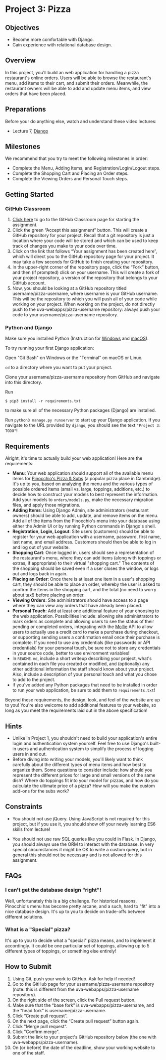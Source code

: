# Project 3: Pizza

## Objectives

* Become more comfortable with Django.
* Gain experience with relational database design.

## Overview

In this project, you'll build an web application for handling a pizza
restaurant's online orders. Users will be able to browse the restaurant's menu,
add items to their cart, and submit their orders. Meanwhile, the restaurant
owners will be able to add and update menu items, and view orders that have
been placed.

## Preparations

Before your do anything else, watch and understand these video lectures:

- Lecture 7, [Django](/lectures/django)

## Milestones

We recommend that you try to meet the following milestones in order:

* Complete the Menu, Adding Items, and Registration/Login/Logout steps.
* Complete the Shopping Cart and Placing an Order steps.
* Complete the Viewing Orders and Personal Touch steps.

## Getting Started

### GitHub Classroom

1. [Click here](https://classroom.github.com/a/F7JwXzsp) to go to the GitHub Classroom page for starting the assignment.
2. Click the green “Accept this assignment” button. This will create a GitHub repository for your project. Recall that a git repository is just a location where your code will be stored and which can be used to keep track of changes you make to your code over time.
3. Click on the link that follows “Your assignment has been created here”, which will direct you to the GitHub repository page for your project. It may take a few seconds for GitHub to finish creating your repository.
4. In the upper-right corner of the repository page, click the “Fork” button, and then (if prompted) click on your username. This will create a fork of your project repository, a version of the repository that belongs to your GitHub account.
5. Now, you should be looking at a GitHub repository titled username/pizza-username, where username is your GitHub username. This will be the repository to which you will push all of your code while working on your project. When working on the project, do not directly push to the uva-webapps/pizza-username repository: always push your code to your username/pizza-username repository.

### Python and Django

Make sure you installed Python (Instruction for [Windows](/installation/Windows) and [macOS](/installation/macOS)).

To try running your first Django application:

Open "Git Bash" on Windows or the "Terminal" on macOS or Linux.

`cd` to a directory where you want to put your project.

Clone your username/pizza-username repository from GitHub and navigate into this directory.

Run

    $ pip3 install -r requirements.txt

to make sure all of the necessary Python packages (Django) are installed.

Run `python3 manage.py runserver` to start up your Django application. If you navigate to the URL provided by `django`, you should see the text `"Project 3: TODO"`!


## Requirements

Alright, it's time to actually build your web application! Here are the
requirements:

* **Menu**: Your web application should support all of the available menu items
  for [Pinocchio's Pizza & Subs](http://www.pinocchiospizza.net/menu.html) (a
  popular pizza place in Cambridge). It's up to you, based on analyzing the menu
  and the various types of possible ordered items (small vs. large, toppings,
  additions, etc.) to decide how to construct your models to best represent the
  information. Add your models to `orders/models.py`, make the necessary
  migration files, and apply those migrations.
* **Adding Items**: Using Django Admin, site administrators (restaurant owners)
  should be able to add, update, and remove items on the menu. Add all of the
  items from the Pinocchio's menu into your database using either the Admin UI
  or by running Python commands in Django's shell.
* **Registration, Login, Logout**: Site users (customers) should be able to
  register for your web application with a username, password, first name, last
  name, and email address. Customers should then be able to log in and log out
  of your website.
* **Shopping Cart**: Once logged in, users should see a representation of the
  restaurant's menu, where they can add items (along with toppings or extras, if
  appropriate) to their virtual "shopping cart." The contents of the shopping
  should be saved even if a user closes the window, or logs out and logs back in
  again.
* **Placing an Order**: Once there is at least one item in a user's shopping
  cart, they should be able to place an order, whereby the user is asked to
  confirm the items in the shopping cart, and the total (no need to worry about
  tax!) before placing an order.
* **Viewing Orders**: Site administrators should have access to a page where
  they can view any orders that have already been placed.
* **Personal Touch**: Add at least one additional feature of your choosing to
  the web application. Possibilities include: allowing site administrators to
  mark orders as complete and allowing users to see the status of their pending
  or completed orders, integrating with the [Mollie](https://github.com/mollie/mollie-api-python)
  API to allow users to actually use a credit card to make a purchase during
  checkout, or supporting sending users a confirmation email once their purchase
  is complete. If you need to use any credentials (like passwords or API
  credentials) for your personal touch, be sure not to store any credentials in
  your source code, better to use environment variables!
* In `README.md`, include a short writeup describing your project, what's
  contained in each file you created or modified, and (optionally) any other
  additional information the staff should know about your project. Also, include
  a description of your personal touch and what you chose to add to the project.
* If you've added any Python packages that need to be installed in order to run
  your web application, be sure to add them to `requirements.txt`!

Beyond these requirements, the design, look, and feel of the website are up to
you! You're also welcome to add additional features to your website, so long as
you meet the requirements laid out in the above specification!

## Hints

* Unlike in Project 1, you shouldn't need to build your application's entire
  login and authentication system yourself. Feel free to use Django's built-in
  users and authentication system to simplify the process of logging users in
  and out.
* Before diving into writing your models, you'll likely want to think carefully
  about the different types of menu items and how best to organize them. Some
  questions to consider include: how should you represent the different prices
  for large and small versions of the same dish? Where do toppings fit into your
  model for pizzas, and how do you calculate the ultimate price of a pizza? How
  will you make the custom add-ons for the subs work?

## Constraints

* You should not use jQuery. Using JavaScript is not required for this project, but if you use it, you should show off your newly learning ES6 skills from lecture!

* You should not use raw SQL queries like you could in Flask. In Django, you should always use the ORM to interact with the database. In very special circumstances it might be OK to write a custom query, but in general this should not be necessary and is not allowed for this assignment.

## FAQs

### I can't get the database design "right"!

Well, unfortunately this is a big challenge. For historical reasons, Pinocchio's menu has become pretty arcane, and a such, hard to "fit" into a nice database design. It's up to you to decide on trade-offs between different solutions.

### What is a "Special" pizza?

It's up to you to decide what a "special" pizza means, and to implement it
accordingly. It could be one particular set of toppings, allowing up to 5
different types of toppings, or something else entirely!

## How to Submit

1. Using Git, push your work to GitHub. Ask for help if needed!
2. Go to the GitHub page for your username/pizza-username repository (note: this is different from the uva-webapps/pizza-username repository).
3. On the right side of the screen, click the Pull request button.
4. Make sure that the “base fork” is uva-webapps/pizza-username, and the “head fork” is username/pizza-username.
5. Click “Create pull request”.
6. On the next page, click the “Create pull request” button again.
7. Click "Merge pull request".
8. Click "Confirm merge".
9. Submit the link to your project's GitHub repository below (the one with uva-webapps/pizza-username).
10. On (or before) the date of the deadline, show your working website to one of the staff.
